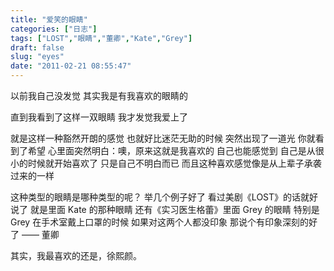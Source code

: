 ```yaml
---
title: "爱笑的眼睛"
categories: ["日志"]
tags: ["LOST","眼睛","董卿","Kate","Grey"]
draft: false
slug: "eyes"
date: "2011-02-21 08:55:47"
---
```


以前我自己没发觉
其实我是有我喜欢的眼睛的

直到我看到了这样一双眼睛
我才发觉我爱上了

就是这样一种豁然开朗的感觉
也就好比迷茫无助的时候
突然出现了一道光
你就看到了希望
心里面突然明白：噢，原来这就是我喜欢的
自己也能感觉到
自己是从很小的时候就开始喜欢了
只是自己不明白而已
而且这种喜欢感觉像是从上辈子承袭过来的一样

这种类型的眼睛是哪种类型的呢？
举几个例子好了
看过美剧《LOST》的话就好说了
就是里面 Kate 的那种眼睛
还有《实习医生格蕾》里面 Grey 的眼睛
特别是 Grey 在手术室戴上口罩的时候
如果对这两个人都没印象
那说个有印象深刻的好了 —— 董卿

其实，我最喜欢的还是，徐熙颜。


